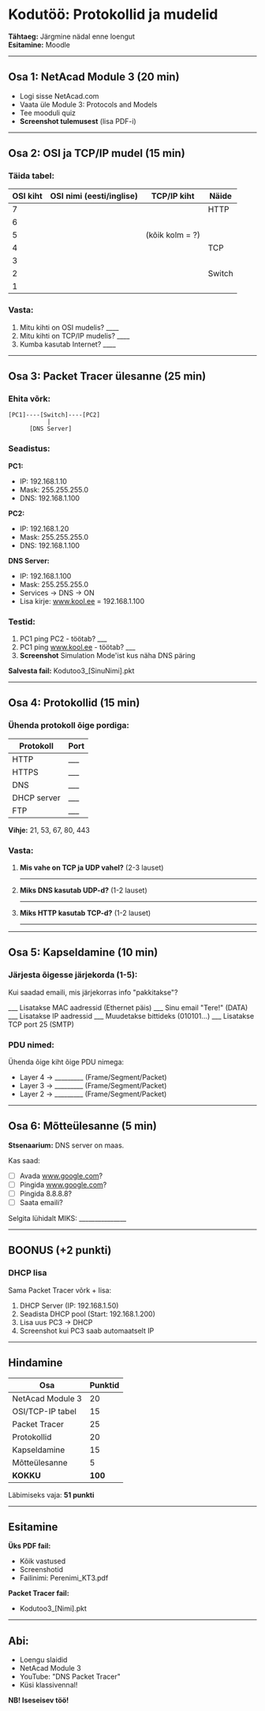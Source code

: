 # Kodutöö: Protokollid ja mudelid

**Tähtaeg:** Järgmine nädal enne loengut  
**Esitamine:** Moodle

---

## Osa 1: NetAcad Module 3 (20 min)

- Logi sisse NetAcad.com
- Vaata üle Module 3: Protocols and Models
- Tee mooduli quiz
- **Screenshot tulemusest** (lisa PDF-i)

---

## Osa 2: OSI ja TCP/IP mudel (15 min)

### Täida tabel:

| OSI kiht | OSI nimi (eesti/inglise) | TCP/IP kiht | Näide |
|----------|--------------------------|-------------|--------|
| 7 | | | HTTP |
| 6 | | | |
| 5 | | (kõik kolm = ?) | |
| 4 | | | TCP |
| 3 | | | |
| 2 | | | Switch |
| 1 | | | |

### Vasta:
1. Mitu kihti on OSI mudelis? ____
2. Mitu kihti on TCP/IP mudelis? ____
3. Kumba kasutab Internet? ____

---

## Osa 3: Packet Tracer ülesanne (25 min)

### Ehita võrk:

```
[PC1]----[Switch]----[PC2]
           |
      [DNS Server]
```

### Seadistus:

**PC1:**
- IP: 192.168.1.10
- Mask: 255.255.255.0
- DNS: 192.168.1.100

**PC2:**
- IP: 192.168.1.20
- Mask: 255.255.255.0
- DNS: 192.168.1.100

**DNS Server:**
- IP: 192.168.1.100
- Mask: 255.255.255.0
- Services → DNS → ON
- Lisa kirje: www.kool.ee = 192.168.1.100

### Testid:
1. PC1 ping PC2 - töötab? ___
2. PC1 ping www.kool.ee - töötab? ___
3. **Screenshot** Simulation Mode'ist kus näha DNS päring

**Salvesta fail:** Kodutoo3_[SinuNimi].pkt

---

## Osa 4: Protokollid (15 min)

### Ühenda protokoll õige pordiga:

| Protokoll | Port | 
|-----------|------|
| HTTP | ___ |
| HTTPS | ___ |
| DNS | ___ |
| DHCP server | ___ |
| FTP | ___ |

**Vihje:** 21, 53, 67, 80, 443

### Vasta:

1. **Mis vahe on TCP ja UDP vahel?** (2-3 lauset)
   _________________________________

2. **Miks DNS kasutab UDP-d?** (1-2 lauset)
   _________________________________

3. **Miks HTTP kasutab TCP-d?** (1-2 lauset)
   _________________________________

---

## Osa 5: Kapseldamine (10 min)

### Järjesta õigesse järjekorda (1-5):

Kui saadad emaili, mis järjekorras info "pakkitakse"?

___ Lisatakse MAC aadressid (Ethernet päis)
___ Sinu email "Tere!" (DATA)
___ Lisatakse IP aadressid
___ Muudetakse bittideks (010101...)
___ Lisatakse TCP port 25 (SMTP)

### PDU nimed:

Ühenda õige kiht õige PDU nimega:

- Layer 4 → _________ (Frame/Segment/Packet)
- Layer 3 → _________ (Frame/Segment/Packet)  
- Layer 2 → _________ (Frame/Segment/Packet)

---

## Osa 6: Mõtteülesanne (5 min)

**Stsenaarium:** DNS server on maas. 

Kas saad:
- [ ] Avada www.google.com?
- [ ] Pingida www.google.com?
- [ ] Pingida 8.8.8.8?
- [ ] Saata emaili?

Selgita lühidalt MIKS: _______________

---

## BOONUS (+2 punkti)

### DHCP lisa

Sama Packet Tracer võrk + lisa:
1. DHCP Server (IP: 192.168.1.50)
2. Seadista DHCP pool (Start: 192.168.1.200)
3. Lisa uus PC3 → DHCP
4. Screenshot kui PC3 saab automaatselt IP

---

## Hindamine

| Osa | Punktid |
|-----|---------|
| NetAcad Module 3 | 20 |
| OSI/TCP-IP tabel | 15 |
| Packet Tracer | 25 |
| Protokollid | 20 |
| Kapseldamine | 15 |
| Mõtteülesanne | 5 |
| **KOKKU** | **100** |

Läbimiseks vaja: **51 punkti**

---

## Esitamine

**Üks PDF fail:**
- Kõik vastused
- Screenshotid
- Failinimi: Perenimi_KT3.pdf

**Packet Tracer fail:**
- Kodutoo3_[Nimi].pkt

---

## Abi:

- Loengu slaidid
- NetAcad Module 3
- YouTube: "DNS Packet Tracer"
- Küsi klassivennal!

**NB! Iseseisev töö!**
